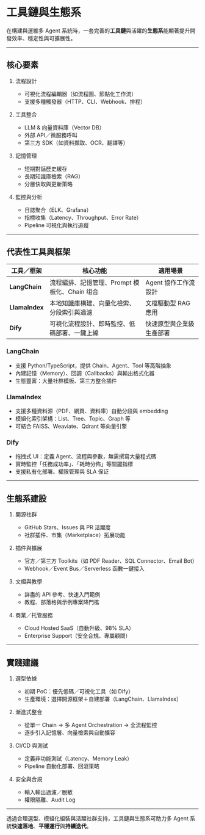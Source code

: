 # 工具鏈與生態系

在構建與運維多 Agent 系統時，一套完善的**工具鏈**與活躍的**生態系**能顯著提升開發效率、穩定性與可擴展性。  

---

## 核心要素

1. 流程設計  
   - 可視化流程編輯器（如流程圖、節點化工作流）  
   - 支援多種觸發器（HTTP、CLI、Webhook、排程）  

2. 工具整合  
   - LLM & 向量資料庫（Vector DB）  
   - 外部 API／微服務呼叫  
   - 第三方 SDK（如資料擷取、OCR、翻譯等）  

3. 記憶管理  
   - 短期對話歷史緩存  
   - 長期知識庫檢索（RAG）  
   - 分層快取與更新策略  

4. 監控與分析  
   - 日誌聚合（ELK、Grafana）  
   - 指標收集（Latency、Throughput、Error Rate）  
   - Pipeline 可視化與執行追蹤  

---

## 代表性工具與框架

| 工具／框架        | 核心功能                                          | 適用場景                   |
| ----------------- | ------------------------------------------------- | -------------------------- |
| **LangChain**    | 流程編排、記憶管理、Prompt 模板化、Chain 组合       | Agent 協作工作流設計       |
| **LlamaIndex**   | 本地知識庫構建、向量化檢索、分段索引與過濾           | 文檔驅動型 RAG 應用        |
| **Dify**         | 可視化流程設計、即時監控、低碼部署、一鍵上線         | 快速原型與企業級生產部署   |

### LangChain  
- 支援 Python/TypeScript，提供 Chain、Agent、Tool 等高階抽象  
- 內建記憶（Memory）、回調（Callbacks）與輸出格式化器  
- 生態豐富：大量社群模板、第三方整合插件  

### LlamaIndex  
- 支援多種資料源（PDF、網頁、資料庫）自動分段與 embedding  
- 模組化索引架構：List、Tree、Topic、Graph 等  
- 可結合 FAISS、Weaviate、Qdrant 等向量引擎  

### Dify  
- 拖拽式 UI：定義 Agent、流程與參數，無需撰寫大量程式碼  
- 實時監控「任務成功率」、「耗時分佈」等關鍵指標  
- 支援私有化部署、權限管理與 SLA 保证  

---

## 生態系建設

1. 開源社群  
   - GitHub Stars、Issues 與 PR 活躍度  
   - 社群插件、市集（Marketplace）拓展功能  

2. 插件與擴展  
   - 官方／第三方 Toolkits（如 PDF Reader、SQL Connector、Email Bot）  
   - Webhook／Event Bus／Serverless 函數一鍵接入  

3. 文檔與教學  
   - 詳盡的 API 參考、快速入門範例  
   - 教程、部落格與示例專案降門檻  

4. 商業／托管服務  
   - Cloud Hosted SaaS（自動升級、98% SLA）  
   - Enterprise Support（安全合規、專屬顧問）  

---

## 實踐建議

1. 選型依據  
   - 初期 PoC：優先低碼／可視化工具（如 Dify）  
   - 生產環境：選擇開源框架＋自建部署（LangChain、LlamaIndex）  

2. 漸進式整合  
   - 從單一 Chain → 多 Agent Orchestration → 全流程監控  
   - 逐步引入記憶層、向量檢索與自動擴容  

3. CI/CD 與測試  
   - 定義非功能測試（Latency、Memory Leak）  
   - Pipeline 自動化部署、回滾策略  

4. 安全與合規  
   - 輸入輸出過濾／脫敏  
   - 權限隔離、Audit Log  

---

透過合理選型、模組化組裝與活躍社群支持，工具鏈與生態系可助力多 Agent 系統**快速落地**、**平穩運行**與**持續迭代**。